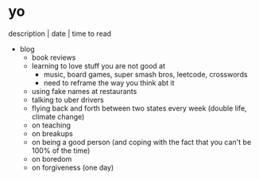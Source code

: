 # yo
description | date | time to read

- blog
    - book reviews
    - learning to love stuff you are not good at
        - music, board games, super smash bros, leetcode, crosswords
        - need to reframe the way you think abt it
    - using fake names at restaurants
    - talking to uber drivers
    - flying back and forth between two states every week (double life, climate change)
    - on teaching
    - on breakups
    - on being a good person (and coping with the fact that you can't be 100% of the time)
    - on boredom
    - on forgiveness (one day)